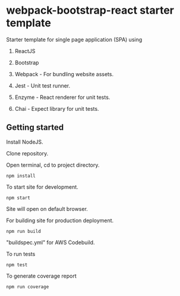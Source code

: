 # webpack-bootstrap-react starter template

Starter template for single page application (SPA) using

1. ReactJS

2. Bootstrap

3. Webpack - For bundling website assets.

4. Jest - Unit test runner.

5. Enzyme - React renderer for unit tests.

6. Chai - Expect library for unit tests.

## Getting started

Install NodeJS.

Clone repository.

Open terminal, cd to project directory.

`npm install`

To start site for development.

`npm start`

Site will open on default browser.

For building site for production deployment.

`npm run build`

"buildspec.yml" for AWS Codebuild.

To run tests

`npm test`

To generate coverage report

`npm run coverage`
